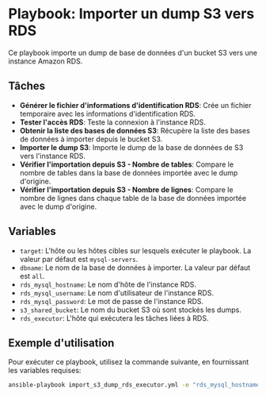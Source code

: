 # Playbook: Importer un dump S3 vers RDS

Ce playbook importe un dump de base de données d'un bucket S3 vers une instance Amazon RDS.

## Tâches

- **Générer le fichier d'informations d'identification RDS**: Crée un fichier temporaire avec les informations d'identification RDS.
- **Tester l'accès RDS**: Teste la connexion à l'instance RDS.
- **Obtenir la liste des bases de données S3**: Récupère la liste des bases de données à importer depuis le bucket S3.
- **Importer le dump S3**: Importe le dump de la base de données de S3 vers l'instance RDS.
- **Vérifier l'importation depuis S3 - Nombre de tables**: Compare le nombre de tables dans la base de données importée avec le dump d'origine.
- **Vérifier l'importation depuis S3 - Nombre de lignes**: Compare le nombre de lignes dans chaque table de la base de données importée avec le dump d'origine.

## Variables

- `target`: L'hôte ou les hôtes cibles sur lesquels exécuter le playbook. La valeur par défaut est `mysql-servers`.
- `dbname`: Le nom de la base de données à importer. La valeur par défaut est `all`.
- `rds_mysql_hostname`: Le nom d'hôte de l'instance RDS.
- `rds_mysql_username`: Le nom d'utilisateur de l'instance RDS.
- `rds_mysql_password`: Le mot de passe de l'instance RDS.
- `s3_shared_bucket`: Le nom du bucket S3 où sont stockés les dumps.
- `rds_executor`: L'hôte qui exécutera les tâches liées à RDS.

## Exemple d'utilisation

Pour exécuter ce playbook, utilisez la commande suivante, en fournissant les variables requises:

```bash
ansible-playbook import_s3_dump_rds_executor.yml -e "rds_mysql_hostname=your_rds_hostname rds_mysql_username=your_rds_username rds_mysql_password=your_rds_password s3_shared_bucket=your_s3_bucket rds_executor=your_executor_host"
```

